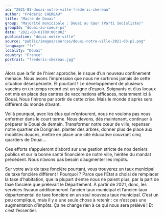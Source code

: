 ```yaml
---
id: "2021-03-douai-notre-ville-frederic-chereau"
author: "Frédéric CHÉREAU"
title: "Maire de Douai"
group: "Majorité municipale : Douai au Cœur (Parti Socialiste)"
groupId: "douai-au-coeur-ps"
date: "2021-03-01T00:00:00Z"
publication: "douai-notre-ville"
source: "public/images/sources/douai-notre-ville-2021-03-p2.png"
language: "fr"
locality: "Douai"
country: "France"
portrait: "frederic-chereau.jpg"
---
```


Alors que la fin de l’hiver approche, le risque d’un nouveau confinement menace. Nous avons l’impression que nous ne sortirons jamais de cette situation désespérante. Et pourtant ! Le développement de plusieurs vaccins en un temps record est un signe d’espoir. Soignants et élus locaux ont mis en place des centres de vaccinations efficaces, notamment ici à Douai. Nous finirons par sortir de cette crise. Mais le monde d’après sera différent du monde d’avant.

Voilà pourquoi, avec les élus qui m’entourent, nous ne voulons pas nous enfermer dans le court terme. Nous devons, dès maintenant, continuer à préparer le Douai de demain. Transformer notre cœur de ville, repenser notre quartier de Dorignies, planter des arbres, donner plus de place aux mobilités douces, mettre en place une cité éducative couvrant cinq quartiers de Douai…

Ces efforts s’appuieront d’abord sur une gestion stricte de nos deniers publics et sur la bonne santé financière de notre ville, héritée du mandat précédent. Nous n’avons pas besoin d’augmenter les impôts.

Sur votre avis de taxe foncière pourtant, vous trouverez un taux municipal de taxe foncière différent ! Pourquoi ? Parce que l’État a choisi de remplacer la taxe d’habitation, que la plupart d’entre nous ne paient plus, par la part de taxe foncière que prélevait le Département. À partir de 2021, donc, les services fiscaux additionneront l’ancien taux municipal et l’ancien taux départemental de taxe foncière en un seul nouveau taux municipal. C’est un peu compliqué, mais il y a une seule chose à retenir : ce n’est pas une augmentation d’impôts. Ça ne change rien à ce qui nous sera prélevé ! Et c’est l’essentiel.
